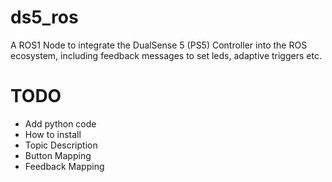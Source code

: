 # ds5_ros
A ROS1 Node to integrate the DualSense 5 (PS5) Controller into the ROS ecosystem, including feedback messages to set leds, adaptive triggers etc.


# TODO

* Add python code
* How to install
* Topic Description
* Button Mapping
* Feedback Mapping
